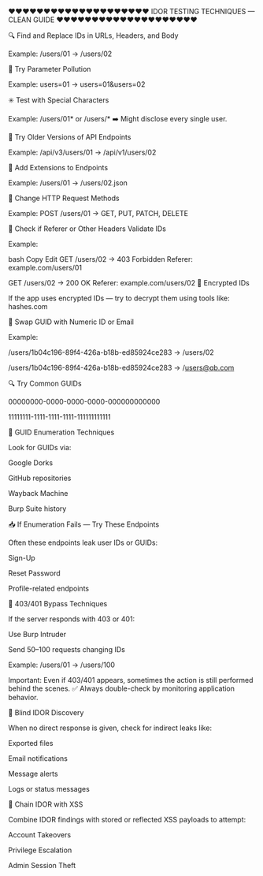 ❤️❤️❤️❤️❤️❤️❤️❤️❤️❤️❤️❤️❤️❤️❤️❤️❤️❤️❤️❤️
IDOR TESTING TECHNIQUES — CLEAN GUIDE
❤️❤️❤️❤️❤️❤️❤️❤️❤️❤️❤️❤️❤️❤️❤️❤️❤️❤️❤️❤️

🔍 Find and Replace IDs in URLs, Headers, and Body

Example:
/users/01 → /users/02

🔄 Try Parameter Pollution

Example:
users=01 → users=01&users=02

✳️ Test with Special Characters

Example:
/users/01* or /users/*
➡️ Might disclose every single user.

📑 Try Older Versions of API Endpoints

Example:
/api/v3/users/01 → /api/v1/users/02

📝 Add Extensions to Endpoints

Example:
/users/01 → /users/02.json

🔄 Change HTTP Request Methods

Example:
POST /users/01 → GET, PUT, PATCH, DELETE

📌 Check if Referer or Other Headers Validate IDs

Example:

bash
Copy
Edit
GET /users/02 → 403 Forbidden
Referer: example.com/users/01

GET /users/02 → 200 OK
Referer: example.com/users/02
🔐 Encrypted IDs

If the app uses encrypted IDs — try to decrypt them using tools like:
hashes.com

🔄 Swap GUID with Numeric ID or Email

Example:

/users/1b04c196-89f4-426a-b18b-ed85924ce283 → /users/02

/users/1b04c196-89f4-426a-b18b-ed85924ce283 → /users@qb.com

🔍 Try Common GUIDs

00000000-0000-0000-0000-000000000000

11111111-1111-1111-1111-111111111111

🔎 GUID Enumeration Techniques

Look for GUIDs via:

Google Dorks

GitHub repositories

Wayback Machine

Burp Suite history

📥 If Enumeration Fails — Try These Endpoints

Often these endpoints leak user IDs or GUIDs:

Sign-Up

Reset Password

Profile-related endpoints

🚫 403/401 Bypass Techniques

If the server responds with 403 or 401:

Use Burp Intruder

Send 50–100 requests changing IDs

Example:
/users/01 → /users/100

Important:
Even if 403/401 appears, sometimes the action is still performed behind the scenes.
✅ Always double-check by monitoring application behavior.

👀 Blind IDOR Discovery

When no direct response is given, check for indirect leaks like:

Exported files

Email notifications

Message alerts

Logs or status messages

🔗 Chain IDOR with XSS

Combine IDOR findings with stored or reflected XSS payloads to attempt:

Account Takeovers

Privilege Escalation

Admin Session Theft
